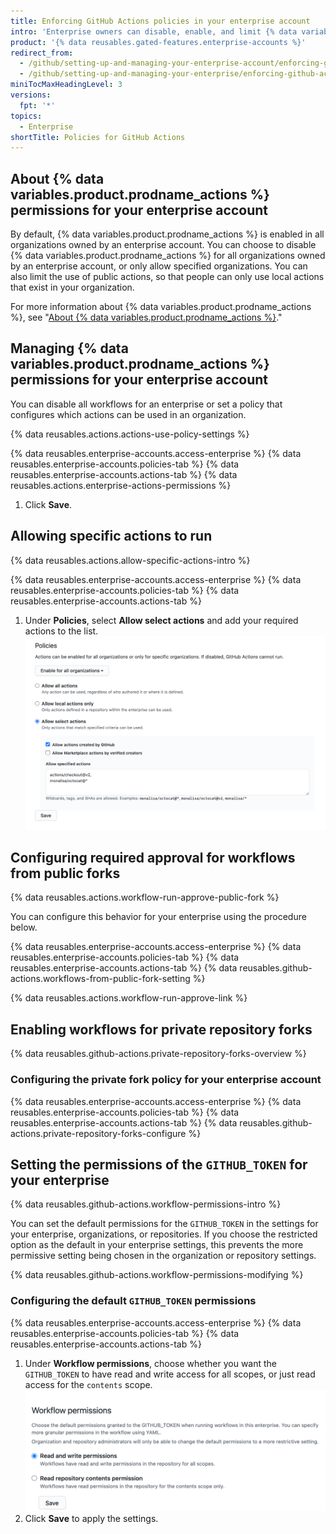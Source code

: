 ```yaml
---
title: Enforcing GitHub Actions policies in your enterprise account
intro: 'Enterprise owners can disable, enable, and limit {% data variables.product.prodname_actions %} for an enterprise account.'
product: '{% data reusables.gated-features.enterprise-accounts %}'
redirect_from:
  - /github/setting-up-and-managing-your-enterprise-account/enforcing-github-actions-policies-in-your-enterprise-account
  - /github/setting-up-and-managing-your-enterprise/enforcing-github-actions-policies-in-your-enterprise-account
miniTocMaxHeadingLevel: 3
versions:
  fpt: '*'
topics:
  - Enterprise
shortTitle: Policies for GitHub Actions
---
```


## About {% data variables.product.prodname_actions %} permissions for your enterprise account

By default, {% data variables.product.prodname_actions %} is enabled in all organizations owned by an enterprise account. You can choose to disable {% data variables.product.prodname_actions %} for all organizations owned by an enterprise account, or only allow specified organizations. You can also limit the use of public actions, so that people can only use local actions that exist in your organization.

For more information about {% data variables.product.prodname_actions %}, see "[About {% data variables.product.prodname_actions %}](/actions/getting-started-with-github-actions/about-github-actions)."

## Managing {% data variables.product.prodname_actions %} permissions for your enterprise account

You can disable all workflows for an enterprise or set a policy that configures which actions can be used in an organization.

{% data reusables.actions.actions-use-policy-settings %}

{% data reusables.enterprise-accounts.access-enterprise %}
{% data reusables.enterprise-accounts.policies-tab %}
{% data reusables.enterprise-accounts.actions-tab %}
{% data reusables.actions.enterprise-actions-permissions %}
1. Click **Save**.

## Allowing specific actions to run

{% data reusables.actions.allow-specific-actions-intro %}

{% data reusables.enterprise-accounts.access-enterprise %}
{% data reusables.enterprise-accounts.policies-tab %}
{% data reusables.enterprise-accounts.actions-tab %}
1. Under **Policies**, select **Allow select actions** and add your required actions to the list. ![Add actions to allow list](/assets/images/help/organizations/enterprise-actions-policy-allow-list.png)

## Configuring required approval for workflows from public forks

{% data reusables.actions.workflow-run-approve-public-fork %}

You can configure this behavior for your enterprise using the procedure below.

{% data reusables.enterprise-accounts.access-enterprise %}
{% data reusables.enterprise-accounts.policies-tab %}
{% data reusables.enterprise-accounts.actions-tab %}
{% data reusables.github-actions.workflows-from-public-fork-setting %}

{% data reusables.actions.workflow-run-approve-link %}

## Enabling workflows for private repository forks

{% data reusables.github-actions.private-repository-forks-overview %}

### Configuring the private fork policy for your enterprise account

{% data reusables.enterprise-accounts.access-enterprise %}
{% data reusables.enterprise-accounts.policies-tab %}
{% data reusables.enterprise-accounts.actions-tab %}
{% data reusables.github-actions.private-repository-forks-configure %}

## Setting the permissions of the `GITHUB_TOKEN` for your enterprise

{% data reusables.github-actions.workflow-permissions-intro %}

You can set the default permissions for the `GITHUB_TOKEN` in the settings for your enterprise, organizations, or repositories. If you choose the restricted option as the default in your enterprise settings, this prevents the more permissive setting being chosen in the organization or repository settings.

{% data reusables.github-actions.workflow-permissions-modifying %}

### Configuring the default `GITHUB_TOKEN` permissions

{% data reusables.enterprise-accounts.access-enterprise %}
{% data reusables.enterprise-accounts.policies-tab %}
{% data reusables.enterprise-accounts.actions-tab %}
1. Under **Workflow permissions**, choose whether you want the `GITHUB_TOKEN` to have read and write access for all scopes, or just read access for the `contents` scope. ![Set GITHUB_TOKEN permissions for this enterprise](/assets/images/help/settings/actions-workflow-permissions-enterprise.png)
1. Click **Save** to apply the settings.
